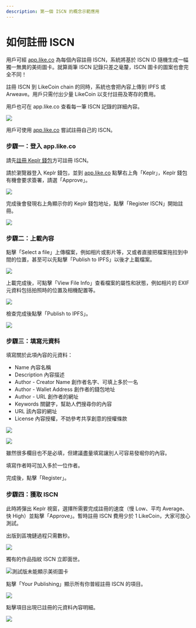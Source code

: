 ```yaml
---
description: 第一個 ISCN 的概念示範應用
---
```


# 如何註冊 ISCN

用戶可經 [app.like.co](https://app.like.co/) 為每個內容註冊 ISCN，系統將基於 ISCN ID 隨機生成一幅獨一無異的美術圖卡。就算兩筆 ISCN 記錄只差之毫釐，ISCN 圖卡的圖案也會完全不同！

註冊 ISCN 到 LikeCoin chain 的同時，系統也會把內容上傳到 IPFS 或 Arweave。用戶只需付出少量 LikeCoin 以支付註冊及寄存的費用。

用戶也可在 app.like.co 查看每一筆 ISCN 記錄的詳細內容。

![](../../.gitbook/assets/app.like.co.png)

用戶可使用 [app.like.co](https://app.like.co/) 嘗試註冊自己的 ISCN。

### 步驟一：登入 app.like.co

請先[註冊 Keplr 錢包](../../user-guide/liker-id/register-with-keplr.md)方可註冊 ISCN。

請於瀏覽器登入 Keplr 錢包，並到 [app.like.co](https://app.like.co/) 點擊右上角「Keplr」，Keplr 錢包有機會要求簽署，請選「Approve」。

![](../../.gitbook/assets/iscn-register-01.png)

完成後會發現右上角顯示你的 Keplr 錢包地址，點擊「Register ISCN」開始註冊。

![](../../.gitbook/assets/iscn-register-02.png)

### 步驟二：上載內容

點擊「Select a file」上傳檔案，例如相片或影片等，又或者直接把檔案拖拉到中間的位置，甚至可以先點擊「Publish to IPFS」以後才上載檔案。&#x20;

![](../../.gitbook/assets/iscn-register-03.png)

上載完成後，可點擊「View File Info」查看檔案的屬性和狀態，例如相片的 EXIF 元資料包括拍照時的位置及相機配置等。

![](../../.gitbook/assets/iscn-register-05.png)

檢查完成後點擊「Publish to IPFS」。

![](../../.gitbook/assets/iscn-register-04.png)

### 步驟三：填寫元資料

填寫關於此項內容的元資料：

* Name 內容名稱
* Description 內容描述
* Author - Creator Name 創作者名字、可填上多於一名
* Author - Wallet Address 創作者的錢包地址
* Author - URL 創作者的網址&#x20;
* Keywords 關鍵字，幫助人們搜尋你的內容
* URL 該內容的網址
* License 內容授權，不妨參考共享創意的授權條款

![](../../.gitbook/assets/iscn-register-07.png)

![](../../.gitbook/assets/iscn-register-06.png)

雖然很多欄目也不是必填，但建議盡量填寫讓別人可容易發堀你的內容。

填寫作者時可加入多於一位作者。

完成後，點擊「Register」。

### 步驟四：獲取 ISCN

此時將彈出 Keplr 視窗，選擇所需要完成註冊的速度（慢 Low、平均 Average、快 High）並點擊「Approve」。暫時註冊 ISCN 費用少於 1 LikeCoin，大家可放心測試。

出版到區塊鏈過程只需數秒。



![](../../.gitbook/assets/iscn-register-08.png)

獨有的作品指紋 ISCN 立即面世。

![測試版未能顯示美術圖卡](../../.gitbook/assets/iscn-register-09.png)

點擊「Your Publishing」顯示所有你普經註冊 ISCN 的項目。

![](../../.gitbook/assets/iscn-register-10.png)

點擊項目出現已註冊的元資料內容明細。

![](../../.gitbook/assets/iscn-register-11.png)
